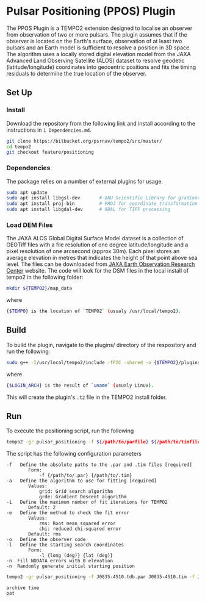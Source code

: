 # Pulsar Positioning (PPOS) Plugin 

The PPOS Plugin is a TEMPO2 extension designed to localise an observer from observation of two or more pulsars. The plugin assumes that if the observer is located on the Earth's surface, observation of at least two pulsars and an Earth model is sufficient to resolve a position in 3D space. The algorithm uses a locally stored digital elevation model from the JAXA Advanced Land Observing Satellite (ALOS) dataset to resolve geodetic (latitude/longitude) coordinates into geocentric positions and fits the timing residuals to determine the true location of the observer. 

## Set Up
### Install
Download the repository from the following link and install according to the instructions in `1 Dependencies.md`.
```sh
git clone https://bitbucket.org/psrnav/tempo2/src/master/
cd tempo2
git checkout feature/positioning
```


### Dependencies
The package relies on a number of external plugins for usage.  
```sh
sudo apt update     
sudo apt install libgsl-dev       # GNU Scientific Library for gradient descent algorithm
sudo apt install proj-bin         # PROJ for coordinate transformation
sudo apt install libgdal-dev      # GDAL for TIFF processing 
```

###  Load DEM Files
The JAXA ALOS Global Digital Surface Model dataset is a collection of GEOTiff files with a file resolution of one degree latitude/longitude and a pixel resolution of one arcsecond (approx 30m). Each pixel stores an average elevation in metres that indicates the height of that point above sea level. The files can be downloaded from [JAXA Earth Observation Research Center](https://www.eorc.jaxa.jp/ALOS/en/aw3d30/data/) website. The code will look for the DSM files in the local install of tempo2 in the following folder:

```sh
mkdir ${TEMPO2}/map_data
```
where 
```sh
{$TEMPO} is the location of `TEMPO2` (usualy /usr/local/tempo2).
```

## Build
To build the plugin, navigate to the plugins/ directory of the respository and run the following:
```sh
sudo g++ -I/usr/local/tempo2/include -fPIC -shared -o {$TEMPO2}/plugins/pulsar_positioning_{$LOGIN_ARCH}_plug.t2 plugin/pulsar_positioning_plug.C -lgdal -lgsl -lproj
```
where 
```sh
{$LOGIN_ARCH} is the result of `uname` (usualy Linux).
```

This will create the plugin's `.t2` file in the TEMPO2 install folder.


## Run 
To execute the positioning script, run the following
```sh
tempo2 -gr pulsar_positioning -f ${/path/to/parfile} ${/path/to/timfile} -f ... 
```

The script has the following configuration parameters
```
-f   Define the absolute paths to the .par and .tim files [required]
        Form:
            -f {/path/to/.par} {/path/to/.tim}
-a   Define the algorithm to use for fitting [required]
        Values:
            grid: Grid search algorithm
            grde: Gradient Descent algorithm
-i   Define the maximum number of fit iterations for TEMPO2 
        Default: 2
-e   Define the method to check the fit error 
        Values:
            rms: Root mean squared error
            chi: reduced chi-squared error  
        Default: rms
-o   Define the observer code
-l   Define the starting search coordinates
        Form:
            -l {long (deg)} {lat (deg)}
-n  Fill NODATA errors with 0 elevation
-n  Randomly generate initial starting position
```

```sh
tempo2 -gr pulsar_positioning -f J0835-4510.tdb.par J0835-4510.tim -f J1939+2134.tdb.par J1939+2134.tim -a grde -e chi -l 150 32 
```

```
archive time 
pat 
```